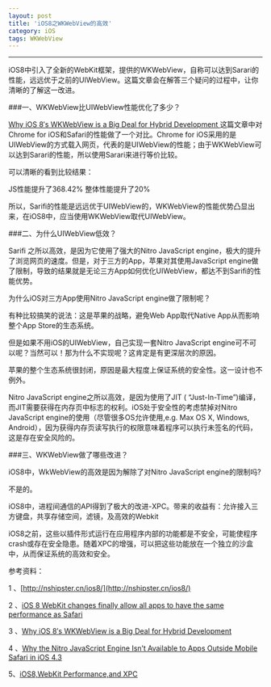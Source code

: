 ```yaml
---
layout: post
title: 'iOS8之WKWebView的高效'
category: iOS
tags: WKWebView
---
```


----

iOS8中引入了全新的WebKit框架，提供的WKWebView，自称可以达到Sarari的性能，远远优于之前的UIWebView。这篇文章会在解答三个疑问的过程中，让你清晰的了解这一改进。

###一、WKWebView比UIWebView性能优化了多少？

[Why iOS 8′s WKWebView is a Big Deal for Hybrid Development
](http://developer.telerik.com/featured/why-ios-8s-wkwebview-is-a-big-deal-for-hybrid-development/) 这篇文章中对Chrome for iOS和Safari的性能做了一个对比。Chrome for iOS采用的是UIWebView的方式载入网页，代表的是UIWebView的性能；由于WKWebView可以达到Sarari的性能，所以使用Sarari来进行等价比较。

可以清晰的看到比较结果：

JS性能提升了368.42%
整体性能提升了20%

所以，Sarifi的性能是远远优于UIWebView的，WKWebView的性能优势凸显出来，在iOS8中，应当使用WKWebView取代UIWebView。


###二、为什么UIWebView低效？

Sarifi 之所以高效，是因为它使用了强大的Nitro JavaScript engine，极大的提升了浏览网页的速度。但是，对于三方的App，苹果对其使用JavaScript engine做了限制，导致的结果就是无论三方App如何优化UIWebView，都达不到Sarifi的性能优势。

为什么iOS对三方App使用Nitro JavaScript engine做了限制呢？

有种比较搞笑的说法：这是苹果的战略，避免Web App取代Native App从而影响整个App Store的生态系统。

但是如果不用iOS的UIWebView，自己实现一套Nitro JavaScript engine可不可以呢？当然可以！那为什么不实现呢？这肯定是有更深层次的原因。

苹果的整个生态系统很封闭，原因是最大程度上保证系统的安全性。这一设计也不例外。

Nitro JavaScript engine之所以高效，是因为使用了JIT ( “Just-In-Time”)编译，而JIT需要获得在内存页中标志的权利。iOS处于安全性的考虑禁掉对Nitro JavaScript engine的使用（尽管很多OS允许使用,e.g. Max OS X, Windows, Android），因为获得内存页读写执行的权限意味着程序可以执行未签名的代码，这是存在安全风险的。


###三、WKWebView做了哪些改进？

iOS8中，WkWebView的高效是因为解除了对Nitro JavaScript engine的限制吗?

不是的。

iOS8中，进程间通信的API得到了极大的改进-XPC。带来的收益有：允许接入三方键盘，共享存储空间，滤镜，及高效的Webkit

iOS8之前，这些以插件形式运行在应用程序内部的功能都是不安全，可能使程序crash或存在安全隐患。随着XPC的增强，可以把这些功能放在一个独立的沙盒中，从而保证系统的高效和安全。



参考资料：

1 、[http://nshipster.cn/ios8/](http://nshipster.cn/ios8/)

2 、[iOS 8 WebKit changes finally allow all apps to have the same performance as Safari
](http://9to5mac.com/2014/06/03/ios-8-webkit-changes-finally-allow-all-apps-to-have-the-same-performance-as-safari/)

3 、[Why iOS 8′s WKWebView is a Big Deal for Hybrid Development
](http://developer.telerik.com/featured/why-ios-8s-wkwebview-is-a-big-deal-for-hybrid-development/)

4 、[Why the Nitro JavaScript Engine Isn’t Available to Apps Outside Mobile Safari in iOS 4.3](http://daringfireball.net/2011/03/nitro_ios_43)

5、[iOS8,WebKit Performance,and XPC](http://daringfireball.net/linked/2014/06/09/ios-8-webkit)
